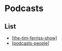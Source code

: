 # Podcasts

List
---

- [[the-tim-ferriss-show]]
- [[podcasts-people]]

[//begin]: # "Autogenerated link references for markdown compatibility"
[the-tim-ferriss-show]: the-tim-ferriss-show.md "The Tim Ferris Show"
[podcasts-people]: podcasts-people/podcasts-people.md "Podcasts People"
[//end]: # "Autogenerated link references"